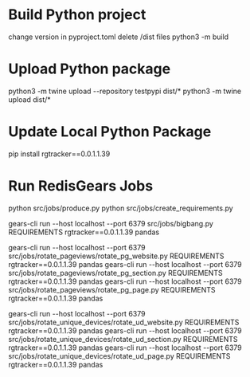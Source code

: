 # Build Python project
change version in pyproject.toml
delete /dist files
python3 -m build

# Upload Python package
python3 -m twine upload --repository testpypi dist/*
python3 -m twine upload dist/*

# Update Local Python Package
pip install rgtracker==0.0.1.1.39

# Run RedisGears Jobs
python src/jobs/produce.py 
python src/jobs/create_requirements.py 

gears-cli run --host localhost --port 6379 src/jobs/bigbang.py REQUIREMENTS rgtracker==0.0.1.1.39 pandas

gears-cli run --host localhost --port 6379 src/jobs/rotate_pageviews/rotate_pg_website.py REQUIREMENTS rgtracker==0.0.1.1.39 pandas
gears-cli run --host localhost --port 6379 src/jobs/rotate_pageviews/rotate_pg_section.py REQUIREMENTS rgtracker==0.0.1.1.39 pandas
gears-cli run --host localhost --port 6379 src/jobs/rotate_pageviews/rotate_pg_page.py REQUIREMENTS rgtracker==0.0.1.1.39 pandas

gears-cli run --host localhost --port 6379 src/jobs/rotate_unique_devices/rotate_ud_website.py REQUIREMENTS rgtracker==0.0.1.1.39 pandas
gears-cli run --host localhost --port 6379 src/jobs/rotate_unique_devices/rotate_ud_section.py REQUIREMENTS rgtracker==0.0.1.1.39 pandas
gears-cli run --host localhost --port 6379 src/jobs/rotate_unique_devices/rotate_ud_page.py REQUIREMENTS rgtracker==0.0.1.1.39 pandas